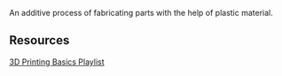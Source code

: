An additive process of fabricating parts with the help of plastic material.

## Resources
[3D Printing Basics Playlist](https://www.youtube.com/watch?v=nb-Bzf4nQdE&list=PLDJMid0lOOYnkcFhz6rfQ6Uj8x7meNJJx)

